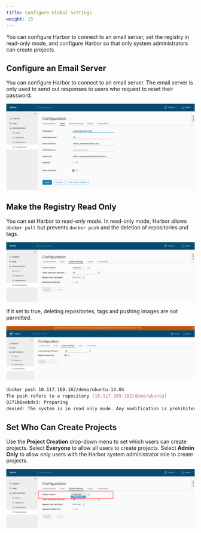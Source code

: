 ```yaml
---
title: Configure Global Settings
weight: 15
---
```


You can configure Harbor to connect to an email server, set the registry in read-only mode, and configure Harbor so that only system administrators can create projects.

## Configure an Email Server

You can configure Harbor to connect to an email server. The email server is only used to send out responses to users who request to reset their password.

![browse project](../img/new-config-email.png)

## Make the Registry Read Only

You can set Harbor to read-only mode. In read-only mode, Harbor allows `docker pull` but prevents `docker push` and the deletion of repositories and tags.

![Read-only mode](../img/read-only.png)

If it set to true, deleting repositories, tags and pushing images are not permitted.

![browse project](../img/read-only-enable.png)

```sh
docker push 10.117.169.182/demo/ubuntu:14.04
The push refers to a repository [10.117.169.182/demo/ubuntu]
0271b8eebde3: Preparing 
denied: The system is in read only mode. Any modification is prohibited.
```

## Set Who Can Create Projects

Use the **Project Creation** drop-down menu to set which users can create projects. Select **Everyone** to allow all users to create projects. Select **Admin Only** to allow only users with the Harbor system administrator role to create projects.

![browse project](../img/new-proj-create.png)
